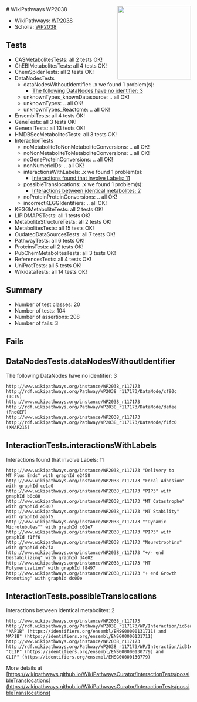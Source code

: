 <img style="float: right; width: 200px" src="https://upload.wikimedia.org/wikipedia/commons/thumb/8/83/Wplogo_with_text_500.png/640px-Wplogo_with_text_500.png" />
# WikiPathways WP2038

* WikiPathways: [WP2038](https://new.wikipathways.org/pathways/WP2038)
* Scholia: [WP2038](https://scholia.toolforge.org/wikipathways/WP2038)
## Tests
* CASMetabolitesTests: all 2 tests OK!
* ChEBIMetabolitesTests: all 4 tests OK!
* ChemSpiderTests: all 2 tests OK!
* DataNodesTests
    * dataNodesWithoutIdentifier: .x we found 1 problem(s):
        * [The following DataNodes have no identifier: 3](#d2d32fa2)
    * unknownTypes_knownDatasource: .. all OK!
    * unknownTypes: .. all OK!
    * unknownTypes_Reactome: .. all OK!
* EnsemblTests: all 4 tests OK!
* GeneTests: all 3 tests OK!
* GeneralTests: all 13 tests OK!
* HMDBSecMetabolitesTests: all 3 tests OK!
* InteractionTests
    * noMetaboliteToNonMetaboliteConversions: .. all OK!
    * noNonMetaboliteToMetaboliteConversions: .. all OK!
    * noGeneProteinConversions: .. all OK!
    * nonNumericIDs: .. all OK!
    * interactionsWithLabels: .x we found 1 problem(s):
        * [Interactions found that involve Labels: 11](#fe97a8b9)
    * possibleTranslocations: .x we found 1 problem(s):
        * [Interactions between identical metabolites: 2](#d59038c5)
    * noProteinProteinConversions: .. all OK!
    * incorrectKEGGIdentifiers: .. all OK!
* KEGGMetaboliteTests: all 2 tests OK!
* LIPIDMAPSTests: all 1 tests OK!
* MetaboliteStructureTests: all 2 tests OK!
* MetabolitesTests: all 15 tests OK!
* OudatedDataSourcesTests: all 7 tests OK!
* PathwayTests: all 6 tests OK!
* ProteinsTests: all 2 tests OK!
* PubChemMetabolitesTests: all 3 tests OK!
* ReferencesTests: all 4 tests OK!
* UniProtTests: all 5 tests OK!
* WikidataTests: all 14 tests OK!


## Summary

* Number of test classes: 20
* Number of tests: 104
* Number of assertions: 208
* Number of fails: 3

## Fails

<a name="d2d32fa2" />

## DataNodesTests.dataNodesWithoutIdentifier

The following DataNodes have no identifier: 3
```
http://www.wikipathways.org/instance/WP2038_r117173 http://rdf.wikipathways.org/Pathway/WP2038_r117173/DataNode/cf90c (ICIS)
http://www.wikipathways.org/instance/WP2038_r117173 http://rdf.wikipathways.org/Pathway/WP2038_r117173/DataNode/defee (RhoGEF)
http://www.wikipathways.org/instance/WP2038_r117173 http://rdf.wikipathways.org/Pathway/WP2038_r117173/DataNode/f1fc0 (XMAP215)
```

<a name="fe97a8b9" />

## InteractionTests.interactionsWithLabels

Interactions found that involve Labels: 11
```
http://www.wikipathways.org/instance/WP2038_r117173 "Delivery to
MT Plus Ends" with graphId e2458
http://www.wikipathways.org/instance/WP2038_r117173 "Focal Adhesion" with graphId ce1a0
http://www.wikipathways.org/instance/WP2038_r117173 "PIP3" with graphId b0c80
http://www.wikipathways.org/instance/WP2038_r117173 "MT Catastrophe" with graphId e5807
http://www.wikipathways.org/instance/WP2038_r117173 "MT Stability" with graphId aabf5
http://www.wikipathways.org/instance/WP2038_r117173 ""Dynamic
Microtubules"" with graphId c02e7
http://www.wikipathways.org/instance/WP2038_r117173 "PIP3" with graphId f1ff6
http://www.wikipathways.org/instance/WP2038_r117173 "Neurotrophins" with graphId eb7fa
http://www.wikipathways.org/instance/WP2038_r117173 "+/- end
Destabilizing" with graphId d4e02
http://www.wikipathways.org/instance/WP2038_r117173 "MT Polymerization" with graphId f8497
http://www.wikipathways.org/instance/WP2038_r117173 "+ end Growth
Promoting" with graphId dc00e
```

<a name="d59038c5" />

## InteractionTests.possibleTranslocations

Interactions between identical metabolites: 2
```
http://www.wikipathways.org/instance/WP2038_r117173 http://rdf.wikipathways.org/Pathway/WP2038_r117173/WP/Interaction/id5eaf198e "MAP1B" (https://identifiers.org/ensembl/ENSG00000131711) and 
MAP1B" (https://identifiers.org/ensembl/ENSG00000131711)
http://www.wikipathways.org/instance/WP2038_r117173 http://rdf.wikipathways.org/Pathway/WP2038_r117173/WP/Interaction/id31e91b21 "CLIP" (https://identifiers.org/ensembl/ENSG00000130779) and 
CLIP" (https://identifiers.org/ensembl/ENSG00000130779)
```

More details at [https://wikipathways.github.io/WikiPathwaysCurator/InteractionTests/possibleTranslocations](https://wikipathways.github.io/WikiPathwaysCurator/InteractionTests/possibleTranslocations)


